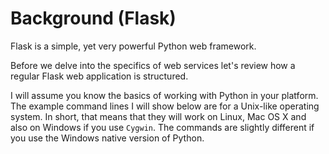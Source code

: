 # Background (Flask)

Flask is a simple, yet very powerful Python web framework.

Before we delve into the specifics of web services let's review how a regular Flask web application is structured.

I will assume you know the basics of working with Python in your platform. The example command lines I will show below are for a Unix-like operating system. In short, that means that they will work on Linux, Mac OS X and also on Windows if you use ``Cygwin``. The commands are slightly different if you use the Windows native version of Python.